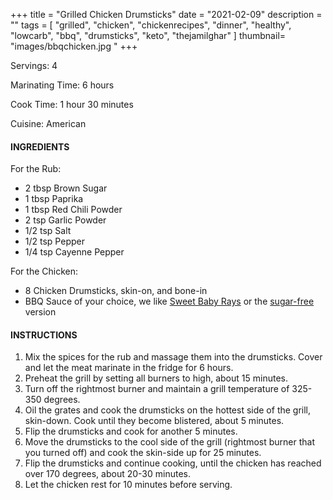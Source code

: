 +++
title = "Grilled Chicken Drumsticks"
date = "2021-02-09"
description = ""
tags = [
    "grilled",
    "chicken",
    "chickenrecipes",
    "dinner",
    "healthy",
    "lowcarb",
    "bbq",
    "drumsticks",
    "keto",
    "thejamilghar"
]
thumbnail= "images/bbqchicken.jpg "
+++

Servings: 4 <!--more-->

Marinating Time: 6 hours

Cook Time: 1 hour 30 minutes

Cuisine: American

#### INGREDIENTS 

For the Rub: 

* 2 tbsp Brown Sugar
* 1 tbsp Paprika
* 1 tbsp Red Chili Powder
* 2 tsp Garlic Powder
* 1/2 tsp Salt
* 1/2 tsp Pepper
* 1/4 tsp Cayenne Pepper

For the Chicken: 

* 8 Chicken Drumsticks, skin-on, and bone-in 
* BBQ Sauce of your choice, we like [Sweet Baby Rays](https://amzn.to/2NsxauJ) or the [sugar-free](https://amzn.to/2MYvhWR) version

#### INSTRUCTIONS

1. Mix the spices for the rub and massage them into the drumsticks. Cover and let the meat marinate in the fridge for 6 hours.
2. Preheat the grill by setting all burners to high, about 15 minutes.
3. Turn off the rightmost burner and maintain a grill temperature of 325-350 degrees.
4. Oil the grates and cook the drumsticks on the hottest side of the grill, skin-down. Cook until they become blistered, about 5 minutes.
5. Flip the drumsticks and cook for another 5 minutes.
6. Move the drumsticks to the cool side of the grill (rightmost burner that you turned off) and cook the skin-side up for 25 minutes.
7. Flip the drumsticks and continue cooking, until the chicken has reached over 170 degrees, about 20-30 minutes. 
8. Let the chicken rest for 10 minutes before serving.

